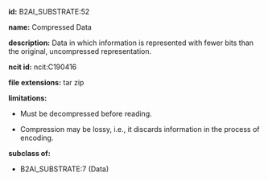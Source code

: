 **id:** B2AI_SUBSTRATE:52

**name:** Compressed Data

**description:** Data in which information is represented with fewer bits than the original, uncompressed representation.

**ncit id:** ncit:C190416

**file extensions:** tar zip

**limitations:**

- Must be decompressed before reading.

- Compression may be lossy, i.e., it discards information in the process of encoding.

**subclass of:**

- B2AI_SUBSTRATE:7 (Data)
